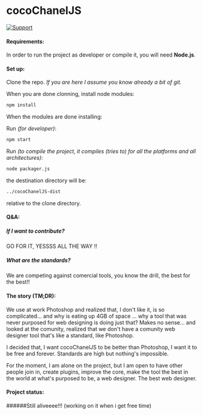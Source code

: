 # cocoChanelJS

[![Support](https://supporter.60devs.com/api/b/458567f23de2355cbd6f551a6637e702)](https://supporter.60devs.com/give/458567f23de2355cbd6f551a6637e702)


#### Requirements:
In order to run the project as developer or compile it, you will need **Node.js**.

#### Set up: 

Clone the repo. *If you are here I assume you know already a bit of git.*

When you are done clonning, install node modules:
```bash
npm install
```

When the modules are done installing:

Run *(for developer)*: 
```bash
npm start
```

Run *(to compile the project, it compiles (tries to) for all the platforms and all architectures)*:
```bash
node packager.js
```
the destination directory will be: 
```bash
../cocoChanelJS-dist
```
relative to the clone directory.


#### Q&A:
##### If I want to contribute? 
GO FOR IT, YESSSS ALL THE WAY !! 

##### What are the standards?
We are competing against comercial tools, you know the drill, the best for the best!!

#### The story (TM;DR):
We use at work Photoshop and realized that, I don't like it, is so complicated... and why is eating up 4GB of space ...
why a tool that was never purposed for web designing is doing just that? Makes no sense... and looked at the comunity, realized that we don't have a comunity web designer tool that's like a standard, like Photoshop.

I decided that, I want cocoChanelJS to be better than Photoshop, I want it to be free and forever. Standards are high but nothing's impossible.

For the moment, I am alone on the project, but I am open to have other people join in, create plugins, improve the core, make the tool the best in the world at what's purposed to be, a web designer. The best web designer.

#### Project status:
######Still aliveeee!!!  (working on it when i get free time)
